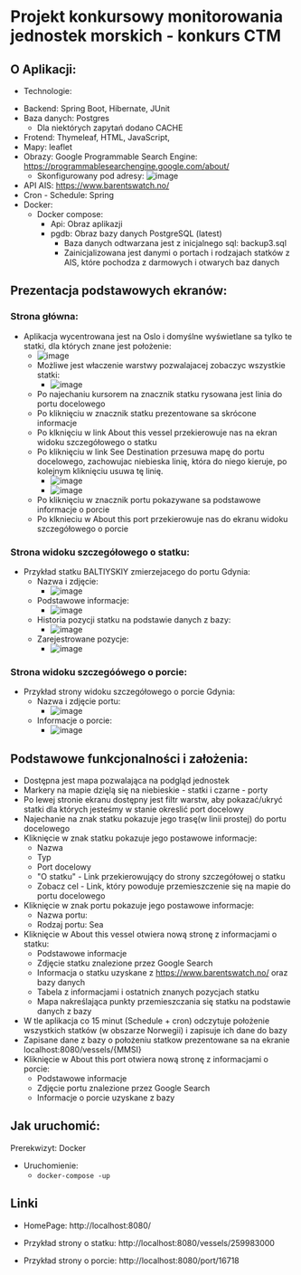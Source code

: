 # Projekt konkursowy monitorowania jednostek morskich - konkurs CTM

## O Aplikacji:
* Technologie: 
- Backend: Spring Boot, Hibernate, JUnit
- Baza danych: Postgres
  - Dla niektórych zapytań dodano CACHE
- Frotend: Thymeleaf, HTML, JavaScript,
- Mapy: leaflet
- Obrazy: Google Programmable Search Engine: https://programmablesearchengine.google.com/about/
  - Skonfigurowany pod adresy: ![image](https://user-images.githubusercontent.com/30650024/144754602-ea8cd71b-2edb-4ea5-b855-1a7c53707028.png)
- API AIS: https://www.barentswatch.no/
- Cron - Schedule: Spring 
- Docker:
  - Docker compose:
    - Api: Obraz aplikazji
    - pgdb: Obraz bazy danych PostgreSQL (latest)
      - Baza danych odtwarzana jest z inicjalnego sql: backup3.sql  
      - Zainicjalizowana jest danymi o portach i rodzajach statków z AIS, które pochodza z darmowych i otwarych baz danych

   
## Prezentacja podstawowych ekranów: 
### Strona główna:
* Aplikacja wycentrowana jest na Oslo i domyślne wyświetlane sa tylko te statki, dla których znane jest położenie:
  - ![image](https://user-images.githubusercontent.com/30650024/144754638-249444c0-cd48-47cf-adaf-c51a63f2150a.png)
  - Możliwe jest właczenie warstwy pozwalajacej zobaczyc wszystkie statki:
    - ![image](https://user-images.githubusercontent.com/30650024/144754678-28e24794-4c62-4832-a2ed-bc908665f08d.png)
  - Po najechaniu kursorem na znacznik statku rysowana jest linia do portu docelowego
  - Po kliknięciu w znacznik statku prezentowane sa skrócone informacje 
  - Po klknięciu w link About this vessel przekierowuje nas na ekran widoku szczegółowego o statku
  - Po kliknięciu w link See Destination przesuwa mapę do portu docelowego, zachowujac niebieska linię, która do niego kieruje, po kolejnym kliknięciu usuwa tę linię. 
    -   ![image](https://user-images.githubusercontent.com/30650024/144754944-2fc53a7d-62a6-467e-ba5e-27eabc7b8674.png)
    -   ![image](https://user-images.githubusercontent.com/30650024/144754949-c68d29c7-db97-4ae3-baa1-ef155d07d9c4.png)
  - Po kliknięciu w znacznik portu pokazywane sa podstawowe informacje o porcie
  - Po klknieciu w About this port przekierowuje nas do ekranu widoku szczegółowego o porcie

### Strona widoku szczegółowego o statku: 
- Przykład statku BALTIYSKIY zmierzejacego do portu Gdynia:
  - Nazwa i zdjęcie:
    -  ![image](https://user-images.githubusercontent.com/30650024/144755050-0491997a-6c74-4ee3-b7d6-010d1a85c01c.png)
  - Podstawowe informacje:
    - ![image](https://user-images.githubusercontent.com/30650024/144755086-26caf1e1-aa4b-419a-b677-2cc6c1c0421c.png)
  - Historia pozycji statku na podstawie danych z bazy:
    - ![image](https://user-images.githubusercontent.com/30650024/144755117-7f5c5876-0125-4565-af00-aacd207a85ec.png)
   - Zarejestrowane pozycje:
     -  ![image](https://user-images.githubusercontent.com/30650024/144755138-cde4042c-1d4c-41bc-8398-d843e09a6ff3.png)

### Strona widoku szczegóówego o porcie:
- Przykład strony widoku szczegółowego o porcie Gdynia: 
  - Nazwa i zdjęcie portu:
    - ![image](https://user-images.githubusercontent.com/30650024/144755208-bedd9f69-9f4b-4cdd-8b30-92002bc52d72.png)
  - Informacje o porcie: 
    - ![image](https://user-images.githubusercontent.com/30650024/144755237-a3c8218d-4218-4ff8-a95d-b421660d3985.png)

## Podstawowe funkcjonalności i założenia:
* Dostępna jest mapa pozwalająca na podgląd jednostek
* Markery na mapie dzięlą się na niebieskie - statki i czarne - porty
* Po lewej stronie ekranu dostępny jest filtr warstw, aby pokazać/ukryć statki dla których jesteśmy w stanie okreslić port docelowy
* Najechanie na znak statku pokazuje jego trasę(w linii prostej) do portu docelowego
* Kliknięcie w znak statku pokazuje jego postawowe informacje:
  * Nazwa
  * Typ
  * Port docelowy
  * "O statku" - Link przekierowujący do strony szczegółowej o statku
  * Zobacz cel - Link, który powoduje przemieszczenie się na mapie do portu docelowego
* Kliknięcie w znak portu pokazuje jego postawowe informacje:
  * Nazwa portu: 
  * Rodzaj portu: Sea
* Kliknięcie w About this vessel otwiera nową stronę z informacjami o statku:
  * Podstawowe informacje
  * Zdjęcie statku znalezione przez Google Search
  * Informacja o statku uzyskane z https://www.barentswatch.no/ oraz bazy danych
  * Tabela z informacjami i ostatnich znanych pozycjach statku
  * Mapa nakreślająca punkty przemieszczania się statku na podstawie danych z bazy
* W tle aplikacja co 15 minut (Schedule + cron) odczytuje położenie wszystkich statków (w obszarze Norwegii) i zapisuje ich dane do bazy
* Zapisane dane z bazy o położeniu statkow prezentowane sa na ekranie localhost:8080/vessels/{MMSI}
* Kliknięcie w About this port otwiera nową stronę z informacjami o porcie:
  * Podstawowe informacje
  * Zdjęcie portu znalezione przez Google Search
  * Informacje o porcie uzyskane z bazy


## Jak uruchomić:
Prerekwizyt: Docker
* Uruchomienie:
  * `docker-compose -up`
    
## Linki
- HomePage: 
http://localhost:8080/

- Przykład strony o statku:
http://localhost:8080/vessels/259983000

- Przykład strony o porcie:
http://localhost:8080/port/16718



